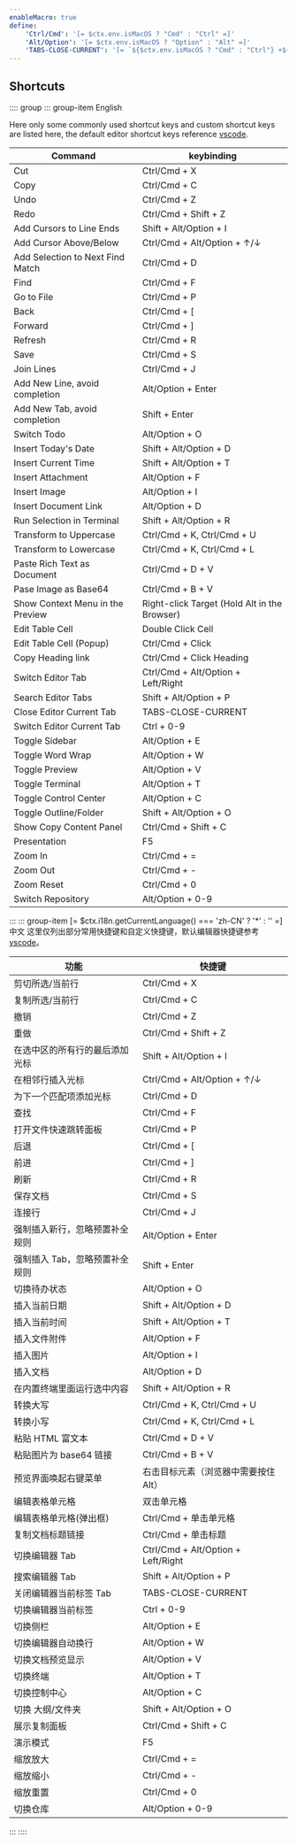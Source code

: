 ```yaml
---
enableMacro: true
define:
    'Ctrl/Cmd': '[= $ctx.env.isMacOS ? "Cmd" : "Ctrl" =]'
    'Alt/Option': '[= $ctx.env.isMacOS ? "Option" : "Alt" =]'
    'TABS-CLOSE-CURRENT': '[= `${$ctx.env.isMacOS ? "Cmd" : "Ctrl"} +${$ctx.env.isElectron ? "" : ($ctx.env.isMacOS ? "Option" : "Alt") + " +"} W` =]'
---
```


## Shortcuts

:::: group
::: group-item English

Here only some commonly used shortcut keys and custom shortcut keys are listed here, the default editor shortcut keys reference [vscode](https://code.visualstudio.com/).

Command | keybinding
---- | ------
Cut | Ctrl/Cmd + X
Copy | Ctrl/Cmd + C
Undo | Ctrl/Cmd + Z
Redo | Ctrl/Cmd + Shift + Z
Add Cursors to Line Ends | Shift + Alt/Option + I
Add Cursor Above/Below | Ctrl/Cmd + Alt/Option + ↑/↓
Add Selection to Next Find Match | Ctrl/Cmd + D
Find | Ctrl/Cmd + F
Go to File | Ctrl/Cmd + P
Back | Ctrl/Cmd + [
Forward | Ctrl/Cmd + ]
Refresh | Ctrl/Cmd + R
Save | Ctrl/Cmd + S
Join Lines | Ctrl/Cmd + J
Add New Line, avoid completion | Alt/Option + Enter
Add New Tab, avoid completion | Shift + Enter
Switch Todo | Alt/Option + O
Insert Today's Date | Shift + Alt/Option + D
Insert Current Time | Shift + Alt/Option + T
Insert Attachment | Alt/Option + F
Insert Image | Alt/Option + I
Insert Document Link | Alt/Option + D
Run Selection in Terminal | Shift + Alt/Option + R
Transform to Uppercase | Ctrl/Cmd + K, Ctrl/Cmd + U
Transform to Lowercase | Ctrl/Cmd + K, Ctrl/Cmd + L
Paste Rich Text as Document | Ctrl/Cmd + D + V
Pase Image as Base64 | Ctrl/Cmd + B + V
Show Context Menu in the Preview | Right-click Target (Hold Alt in the Browser)
Edit Table Cell | Double Click Cell
Edit Table Cell (Popup) | Ctrl/Cmd + Click
Copy Heading link | Ctrl/Cmd + Click Heading
Switch Editor Tab | Ctrl/Cmd + Alt/Option + Left/Right
Search Editor Tabs | Shift + Alt/Option + P
Close Editor Current Tab | TABS-CLOSE-CURRENT
Switch Editor Current Tab | Ctrl + 0-9
Toggle Sidebar | Alt/Option + E
Toggle Word Wrap | Alt/Option + W
Toggle Preview | Alt/Option + V
Toggle Terminal | Alt/Option + T
Toggle Control Center | Alt/Option + C
Toggle Outline/Folder | Shift + Alt/Option + O
Show Copy Content Panel | Ctrl/Cmd + Shift + C
Presentation | F5
Zoom In | Ctrl/Cmd + =
Zoom Out | Ctrl/Cmd + -
Zoom Reset | Ctrl/Cmd + 0
Switch Repository | Alt/Option + 0-9

:::
::: group-item [= $ctx.i18n.getCurrentLanguage() === 'zh-CN' ? '*' : '' =]中文
这里仅列出部分常用快捷键和自定义快捷键，默认编辑器快捷键参考 [vscode](https://code.visualstudio.com/)。

功能 | 快捷键
---- | ------
剪切所选/当前行 | Ctrl/Cmd + X
复制所选/当前行 | Ctrl/Cmd + C
撤销 | Ctrl/Cmd + Z
重做 | Ctrl/Cmd + Shift + Z
在选中区的所有行的最后添加光标 | Shift + Alt/Option + I
在相邻行插入光标 | Ctrl/Cmd + Alt/Option + ↑/↓
为下一个匹配项添加光标 | Ctrl/Cmd + D
查找 | Ctrl/Cmd + F
打开文件快速跳转面板 | Ctrl/Cmd + P
后退 | Ctrl/Cmd + [
前进 | Ctrl/Cmd + ]
刷新 | Ctrl/Cmd + R
保存文档 | Ctrl/Cmd + S
连接行 | Ctrl/Cmd + J
强制插入新行，忽略预置补全规则 | Alt/Option + Enter
强制插入 Tab，忽略预置补全规则 | Shift + Enter
切换待办状态 | Alt/Option + O
插入当前日期 | Shift + Alt/Option + D
插入当前时间 | Shift + Alt/Option + T
插入文件附件 | Alt/Option + F
插入图片 | Alt/Option + I
插入文档 | Alt/Option + D
在内置终端里面运行选中内容 | Shift + Alt/Option + R
转换大写 | Ctrl/Cmd + K, Ctrl/Cmd + U
转换小写 | Ctrl/Cmd + K, Ctrl/Cmd + L
粘贴 HTML 富文本 | Ctrl/Cmd + D + V
粘贴图片为 base64 链接 | Ctrl/Cmd + B + V
预览界面唤起右键菜单 | 右击目标元素（浏览器中需要按住 Alt）
编辑表格单元格 | 双击单元格
编辑表格单元格(弹出框) | Ctrl/Cmd + 单击单元格
复制文档标题链接 | Ctrl/Cmd + 单击标题
切换编辑器 Tab | Ctrl/Cmd + Alt/Option + Left/Right
搜索编辑器 Tab | Shift + Alt/Option + P
关闭编辑器当前标签 Tab | TABS-CLOSE-CURRENT
切换编辑器当前标签 | Ctrl + 0-9
切换侧栏 | Alt/Option + E
切换编辑器自动换行 | Alt/Option + W
切换文档预览显示 | Alt/Option + V
切换终端 | Alt/Option + T
切换控制中心 | Alt/Option + C
切换 大纲/文件夹 | Shift + Alt/Option + O
展示复制面板 | Ctrl/Cmd + Shift + C
演示模式 | F5
缩放放大 | Ctrl/Cmd + =
缩放缩小 | Ctrl/Cmd + -
缩放重置 | Ctrl/Cmd + 0
切换仓库 | Alt/Option + 0-9
:::
::::
